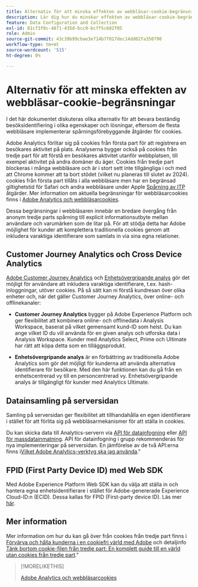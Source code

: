 ```yaml
---
title: Alternativ för att minska effekten av webbläsar-cookie-begränsningar
description: Lär dig hur du minskar effekten av webbläsar-cookie-begränsningar för att förbättra datainsamlingen för Adobe Analytics.
feature: Data Configuration and Collection
exl-id: 81cf3f0c-4871-435d-bcc9-bcff5c682f05
role: Admin
source-git-commit: 43c39b99cbae3e714b7f017dec14dd02fa350790
workflow-type: tm+mt
source-wordcount: '515'
ht-degree: 0%

---
```


# Alternativ för att minska effekten av webbläsar-cookie-begränsningar

I det här dokumentet diskuteras olika alternativ för att bevara beständig besöksidentifiering i olika egenskaper och lösningar, eftersom de flesta webbläsare implementerar spårningsförebyggande åtgärder för cookies.

Adobe Analytics förlitar sig på cookies från första part för att registrera en besökares aktivitet på plats. Analyserna bygger också på cookies från tredje part för att förstå en besökares aktivitet utanför webbplatsen, till exempel aktivitet på andra domäner du äger. Cookies från tredje part blockeras i många webbläsare och är i stort sett inte tillgängliga i och med att Chrome kommer att ta bort stödet (vilket nu planeras till slutet av 2024). cookies från första part tillåts i alla webbläsare men har en begränsad giltighetstid för Safari och andra webbläsare under Apple [Spårning av ITP](https://webkit.org/tracking-prevention) åtgärder. Mer information om aktuella begränsningar för webbläsarcookies finns i [Adobe Analytics och webbläsarcookies](cookies.md).

Dessa begränsningar i webbläsaren innebär en bredare övergång från anonym tredje parts spårning till explicit informationsutbyte mellan användare och varumärken som de litar på. För att stödja detta har Adobe möjlighet för kunder att komplettera traditionella cookies genom att inkludera varaktiga identifierare som samlats in via sina egna relationer.

## Customer Journey Analytics och Cross Device Analytics

[Adobe Customer Journey Analytics](https://experienceleague.adobe.com/docs/analytics-platform/using/cja-overview/cja-overview.html) och [Enhetsövergripande analys](/help/components/cda/overview.md) gör det möjligt för användare att inkludera varaktiga identifierare, t.ex. hash-inloggningar, utöver cookies. På så sätt kan ni förstå kundresan över olika enheter och, när det gäller Customer Journey Analytics, över online- och offlinekanaler:

* **Customer Journey Analytics** bygger på Adobe Experience Platform och ger flexibilitet att kombinera online- och offlinedata i Analysis Workspace, baserat på vilket gemensamt kund-ID som helst. Du kan ange vilket ID du vill använda för en given analys och utforska data i Analysis Workspace. Kunder med Analytics Select, Prime och Ultimate har rätt att köpa detta som en tilläggsprodukt.

* **Enhetsövergripande analys** är en förbättring av traditionella Adobe Analytics som gör det möjligt för kunderna att använda alternativa identifierare för besökare. Med den här funktionen kan du gå från en enhetscentrerad vy till en personcentrerad vy. Enhetsövergripande analys är tillgängligt för kunder med Analytics Ultimate.

## Datainsamling på serversidan

Samling på serversidan ger flexibilitet att tillhandahålla en egen identifierare i stället för att förlita sig på webbläsarmekanismer för att ställa in cookies.

Du kan skicka data till Analytics-servern via [API för datainfogning](https://github.com/AdobeDocs/analytics-1.4-apis/blob/master/docs/data-insertion-api/index.md) eller [API för massdatainmatning](https://www.adobe.io/apis/experiencecloud/analytics/docs.html#!AdobeDocs/analytics-2.0-apis/master/bdia.md). API för datainfogning i grupp rekommenderas för nya implementeringar på serversidan. En jämförelse av de två API:erna finns i[Vilket Adobe Analytics-verktyg ska jag använda](/help/analyze/get-started/which-analytics-tool.md).&quot;

## FPID (First Party Device ID) med Web SDK

Med Adobe Experience Platform Web SDK kan du välja att ställa in och hantera egna enhetsidentifierare i stället för Adobe-genererade Experience Cloud-ID:n (ECID). Dessa kallas för FPID (First-party device ID). Läs mer [här](https://experienceleague.adobe.com/docs/experience-platform/edge/identity/first-party-device-ids.html).

## Mer information

Mer information om hur du kan gå över från cookies från tredje part finns i [Förvärva och hålla kunderna i en cookiefri värld med Adobe](https://business.adobe.com/solutions/cookieless.html) och detaljinfo [Tänk bortom cookie-filen från tredje part: En komplett guide till en värld utan cookies från tredje part](https://business.adobe.com/content/dam/www/us/en/pdfs/Adobe_Thinking_Beyond_the_Third_Party_Cookie.pdf).&quot;

>[!MORELIKETHIS]
>
>[Adobe Analytics och webbläsarcookies](cookies.md)

